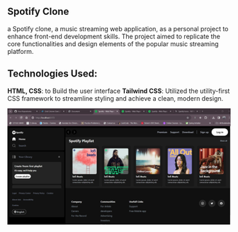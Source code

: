 Spotify Clone
------
a Spotify clone, a music streaming web application, as a personal project to enhance front-end development skills. 
The project aimed to replicate the core functionalities and design elements of the popular music streaming platform.

**Technologies Used:**
-------
__HTML, CSS__: to Build the user interface
__Tailwind CSS__: Utilized the utility-first CSS framework to streamline styling and achieve a clean, modern design.

![app_snap_shot](https://github.com/arunkumard1018/Spotify-Clone/blob/main/Screenshot-app.jpg?raw=true)

